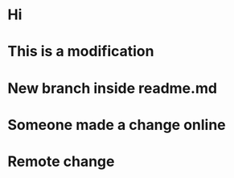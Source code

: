 # Hi
# This is a modification
# New branch inside readme.md

# Someone made a change online
# Remote change
